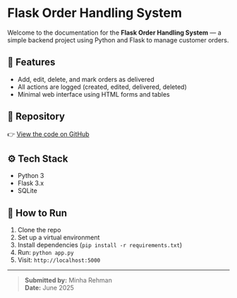 # Flask Order Handling System

Welcome to the documentation for the **Flask Order Handling System** — a simple backend project using Python and Flask to manage customer orders.

## 📌 Features
- Add, edit, delete, and mark orders as delivered
- All actions are logged (created, edited, delivered, deleted)
- Minimal web interface using HTML forms and tables

## 📂 Repository
👉 [View the code on GitHub](https://github.com/yourusername/flask-order-system)

## ⚙️ Tech Stack
- Python 3
- Flask 3.x
- SQLite

## 🧪 How to Run
1. Clone the repo  
2. Set up a virtual environment  
3. Install dependencies (`pip install -r requirements.txt`)  
4. Run: `python app.py`  
5. Visit: `http://localhost:5000`

---

> **Submitted by:** Minha Rehman  
> **Date:** June 2025
